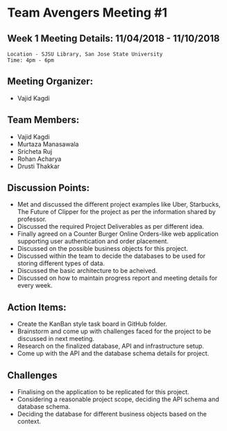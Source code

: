 # Team Avengers Meeting #1

## Week 1 Meeting Details: 11/04/2018 - 11/10/2018
	Location - SJSU Library, San Jose State University
	Time: 4pm - 6pm
  
## Meeting Organizer:
- Vajid Kagdi
 
## Team Members:
* Vajid Kagdi
* Murtaza Manasawala
* Sricheta Ruj
* Rohan Acharya
* Drusti Thakkar

## Discussion Points:
- Met and discussed the different project examples like Uber, Starbucks, The Future of Clipper for the project as per the information shared by professor.
- Discussed the required Project Deliverables as per different idea.
- Finally agreed on a Counter Burger Online Orders-like web application supporting user authentication and order placement.
- Discussed on the possible business objects for this project.
- Discussed within the team to decide the databases to be used for storing different types of data.
- Discussed the basic architecture to be acheived.
- Discussed on how to maintain progress report and meeting details for every week.
  

## Action Items:
- Create the KanBan style task board in GitHub folder.
- Brainstorm and come up with challenges faced for the project to be discussed in next meeting.
- Research on the finalized database, API and infrastructure setup.
- Come up with the API and the database schema details for project.


## Challenges
- Finalising on the application to be replicated for this project.
- Considering a reasonable project scope, deciding the API schema and database schema.
- Deciding the database for different business objects based on the context.
